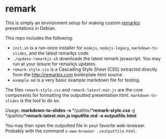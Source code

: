 remark
===

This is simply an environment setup for making custom [remarkjs](http://remarkjs.com/#1) presentations in Debian.

This repo includes the following:
 - `init.sh` is a run-once installer for `nodejs`, `nodejs-legacy`, `markdown-to-slides`, and the latest remarkjs code.
 - `./update-remarkjs.sh` downloads the latest remark javascript.  You may run at your leisure for remarkjs updates.
 - `remark-style.css` is a Cascading Style Sheet (CSS) extracted directly from the http://remarkjs.com boilerplate html source.
 - `example.md` is a very basic example markdown file for testing.

The files `remark-style.css` and `remark-latest.min.js` are the core components for formatting the outputted presentation html.  `markdown-to-slides` is the tool to do so.

Usage: **markdown-to-slides -s** */pathto/***remark-style.css  -j** */pathto/***remark-latest.min.js inputfile.md -o outputfile.html**

You may then open the outputted file in your favorite web-browser.  Probably with the command `x-www-browser ./outputfile.html`.